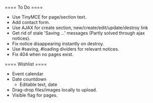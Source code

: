 ==== To Do ====
* Use TinyMCE for page/section text.
* Add contact form.
* Use AJAX for create section, new/create/edit/update/destroy link
* Get rid of stale 'Saving ...' messages (Partly solved through ajax notices).
* Fix notice disappearing instantly on destroy.
* Use #saving, #loading dividers for relevant notices.
* Fix 404 when no pages exist.

==== Wishlist ====
* Event calendar
* Date countdown
  * Editable text, date
* Drag-drop files/images locally to upload.
* Visible flag for pages.
